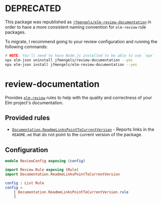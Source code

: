 # DEPRECATED

This package was republished as [`jfmengels/elm-review-documentation`](https://package.elm-lang.org/packages/jfmengels/elm-review-documentation/latest/) in order to have a more consistent naming convention for `elm-review` rule packages.

To migrate, I recommend going to your review configuration and running the following commands:

```bash
# NOTE: You'll need to have Node.js installed to be able to use `npx`
npx elm-json uninstall jfmengels/review-documentation --yes
npx elm-json install jfmengels/elm-review-documentation --yes
```

# review-documentation

Provides [`elm-review`](https://package.elm-lang.org/packages/jfmengels/elm-review/latest/) rules to help with the quality and correctness of your Elm project's documentation.


## Provided rules

- [`Documentation.ReadmeLinksPointToCurrentVersion`](https://package.elm-lang.org/packages/jfmengels/review-documentation/1.0.1/Documentation-ReadmeLinksPointToCurrentVersion) - Reports links in the `README.md` that do not point to the current version of the package.

## Configuration

```elm
module ReviewConfig exposing (config)

import Review.Rule exposing (Rule)
import Documentation.ReadmeLinksPointToCurrentVersion

config : List Rule
config =
    [ Documentation.ReadmeLinksPointToCurrentVersion.rule
    ]
```
